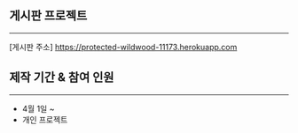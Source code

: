 ## 게시판 프로젝트
------------------------
[게시판 주소] https://protected-wildwood-11173.herokuapp.com

## 제작 기간 & 참여 인원
------------------------
* 4월 1일 ~
* 개인 프로젝트




